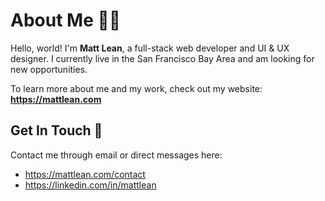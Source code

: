 # About Me 👨‍💻
Hello, world! I'm **Matt Lean**, a full-stack web developer and UI & UX designer. I currently live in the San Francisco Bay Area and am looking for new opportunities.

To learn more about me and my work, check out my website: **https://mattlean.com**

## Get In Touch 🤝
Contact me through email or direct messages here:
- https://mattlean.com/contact
- https://linkedin.com/in/mattlean
